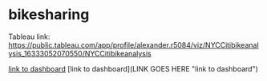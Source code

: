 # bikesharing

Tableau link: https://public.tableau.com/app/profile/alexander.r5084/viz/NYCCitibikeanalysis_16333052070550/NYCCitibikeanalysis

[link to dashboard](https://public.tableau.com/app/profile/alexander.r5084/viz/NYCCitibikeanalysis_16333052070550/NYCCitibikeanalysis)
[link to dashboard](LINK GOES HERE "link to dashboard")
